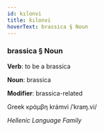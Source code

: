 ```yaml
---
id: kılonvi
title: kılonvi
hoverText: brassica § Noun
---
```


### brassica § Noun

**Verb**: to be a brassica

**Noun**: brassica

**Modifier**: brassica-related

Greek κράμβη krámvi /ˈkraɱ.vi/

*Hellenic Language Family*